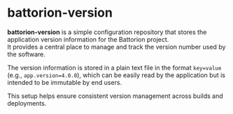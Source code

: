 # battorion-version

**battorion-version** is a simple configuration repository that stores the application version information for the Battorion project.  
It provides a central place to manage and track the version number used by the software.

The version information is stored in a plain text file in the format `key=value` (e.g., `app.version=4.0.0`), which can be easily read by the application but is intended to be immutable by end users.

This setup helps ensure consistent version management across builds and deployments.
